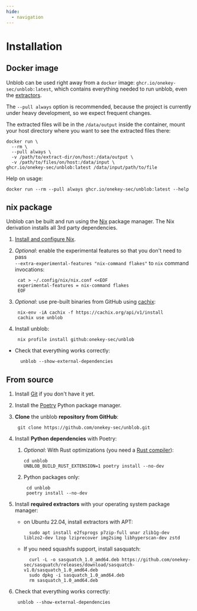 ```yaml
---
hide:
  - navigation
---
```


# Installation

## Docker image

Unblob can be used right away from a `docker` image: `ghcr.io/onekey-sec/unblob:latest`,
which contains everything needed to run unblob, even the [extractors](extractors.md).

The `--pull always` option is recommended, because the project is currently under heavy development, so we expect frequent changes.

The extracted files will be in the `/data/output` inside the container, mount
your host directory where you want to see the extracted files there:

```console
docker run \
  --rm \
  --pull always \
  -v /path/to/extract-dir/on/host:/data/output \
  -v /path/to/files/on/host:/data/input \
ghcr.io/onekey-sec/unblob:latest /data/input/path/to/file
```

Help on usage:

```shell
docker run --rm --pull always ghcr.io/onekey-sec/unblob:latest --help
```

## nix package

Unblob can be built and run using the [Nix](https://nixos.org) package manager.
The Nix derivation installs all 3rd party dependencies.

1. [Install and configure Nix](https://nixos.org/download.html).

1. _Optional_: enable the experimental features so that you don't need to pass  
  `--extra-experimental-features "nix-command flakes"` to `nix` command invocations:

        cat > ~/.config/nix/nix.conf <<EOF
        experimental-features = nix-command flakes
        EOF

1. _Optional_: use pre-built binaries from GitHub using [cachix](https://app.cachix.org/cache/unblob):

        nix-env -iA cachix -f https://cachix.org/api/v1/install
        cachix use unblob

1. Install unblob:

        nix profile install github:onekey-sec/unblob

- Check that everything works correctly:

        unblob --show-external-dependencies


## From source

1. Install [Git](https://git-scm.com/download/) if you don't have it yet.
2. Install the [Poetry](https://python-poetry.org/docs/#installation) Python package manager.
3. **Clone** the unblob **repository from GitHub**:

        git clone https://github.com/onekey-sec/unblob.git

4.  Install **Python dependencies** with Poetry:

    1.  _Optional_: With Rust optimizations
        (you need a [Rust compiler](https://www.rust-lang.org/tools/install)):

            cd unblob
            UNBLOB_BUILD_RUST_EXTENSION=1 poetry install --no-dev

    2. Python packages only:

            cd unblob
            poetry install --no-dev

5. Install **required extractors** with your operating system package manager:

    - on Ubuntu 22.04, install extractors with APT:

            sudo apt install e2fsprogs p7zip-full unar zlib1g-dev liblzo2-dev lzop lziprecover img2simg libhyperscan-dev zstd

    - If you need squashfs support, install sasquatch:

            curl -L -o sasquatch_1.0_amd64.deb https://github.com/onekey-sec/sasquatch/releases/download/sasquatch-v1.0/sasquatch_1.0_amd64.deb
            sudo dpkg -i sasquatch_1.0_amd64.deb
            rm sasquatch_1.0_amd64.deb

6. Check that everything works correctly:

        unblob --show-external-dependencies
